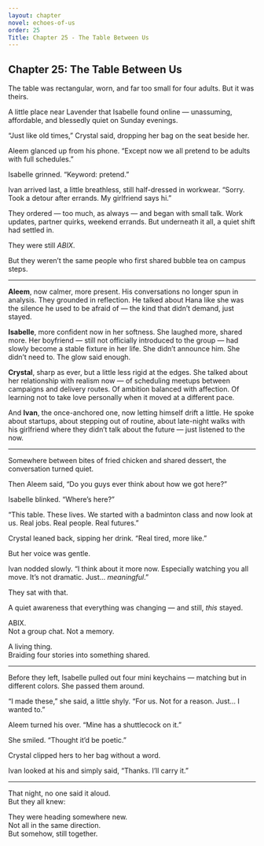 ```yaml
---
layout: chapter
novel: echoes-of-us
order: 25
Title: Chapter 25 - The Table Between Us
---
```


## Chapter 25: The Table Between Us

The table was rectangular, worn, and far too small for four adults. But it was theirs.

A little place near Lavender that Isabelle found online — unassuming, affordable, and blessedly quiet on Sunday evenings.

“Just like old times,” Crystal said, dropping her bag on the seat beside her.

Aleem glanced up from his phone. “Except now we all pretend to be adults with full schedules.”

Isabelle grinned. “Keyword: pretend.”

Ivan arrived last, a little breathless, still half-dressed in workwear. “Sorry. Took a detour after errands. My girlfriend says hi.”

They ordered — too much, as always — and began with small talk. Work updates, partner quirks, weekend errands. But underneath it all, a quiet shift had settled in.

They were still *ABIX*.

But they weren’t the same people who first shared bubble tea on campus steps.

---

**Aleem**, now calmer, more present. His conversations no longer spun in analysis. They grounded in reflection. He talked about Hana like she was the silence he used to be afraid of — the kind that didn’t demand, just stayed.

**Isabelle**, more confident now in her softness. She laughed more, shared more. Her boyfriend — still not officially introduced to the group — had slowly become a stable fixture in her life. She didn’t announce him. She didn’t need to. The glow said enough.

**Crystal**, sharp as ever, but a little less rigid at the edges. She talked about her relationship with realism now — of scheduling meetups between campaigns and delivery routes. Of ambition balanced with affection. Of learning not to take love personally when it moved at a different pace.

And **Ivan**, the once-anchored one, now letting himself drift a little. He spoke about startups, about stepping out of routine, about late-night walks with his girlfriend where they didn’t talk about the future — just listened to the now.

---

Somewhere between bites of fried chicken and shared dessert, the conversation turned quiet.

Then Aleem said, “Do you guys ever think about how we got here?”

Isabelle blinked. “Where’s here?”

“This table. These lives. We started with a badminton class and now look at us. Real jobs. Real people. Real futures.”

Crystal leaned back, sipping her drink. “Real tired, more like.”

But her voice was gentle.

Ivan nodded slowly. “I think about it more now. Especially watching you all move. It’s not dramatic. Just… *meaningful*.”

They sat with that.

A quiet awareness that everything was changing — and still, *this* stayed.

ABIX.  
Not a group chat. Not a memory.

A living thing.  
Braiding four stories into something shared.

---

Before they left, Isabelle pulled out four mini keychains — matching but in different colors. She passed them around.

“I made these,” she said, a little shyly. “For us. Not for a reason. Just… I wanted to.”

Aleem turned his over. “Mine has a shuttlecock on it.”

She smiled. “Thought it’d be poetic.”

Crystal clipped hers to her bag without a word.

Ivan looked at his and simply said, “Thanks. I’ll carry it.”

---

That night, no one said it aloud.  
But they all knew:

They were heading somewhere new.  
Not all in the same direction.  
But somehow, still together.